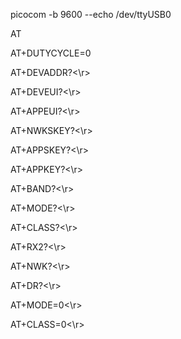 




picocom -b 9600 --echo /dev/ttyUSB0




AT

AT+DUTYCYCLE=0

AT+DEVADDR?<\r>

AT+DEVEUI?<\r>

AT+APPEUI?<\r>

AT+NWKSKEY?<\r>

AT+APPSKEY?<\r>

AT+APPKEY?<\r>

AT+BAND?<\r>

AT+MODE?<\r>

AT+CLASS?<\r>

AT+RX2?<\r>

AT+NWK?<\r>

AT+DR?<\r>

AT+MODE=0<\r>

AT+CLASS=0<\r>
